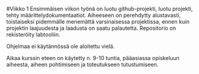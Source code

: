#Viikko 1
Ensimmäisen viikon työnä on luotu github-projekti, luotu projekti, tehty määrittelydokumentaatiot.
Aiheeseen on perehdytty alustavasti, toistaiseksi pidemmälle menemättä varsinaisessa projektissa, 
ennen kuin projektin laajuudesta ja laadusta on saatu palautetta. Repositorio on rekisteröity 
labtooliin. 

Ohjelmaa ei käytännössä ole aloitettu vielä.

Aikaa kurssin eteen on käytetty n. 9-10 tuntia, pääasiassa opiskeluun aiheesta, aiheen 
pohtimiseen ja toteutukseen tutustumiseen.

